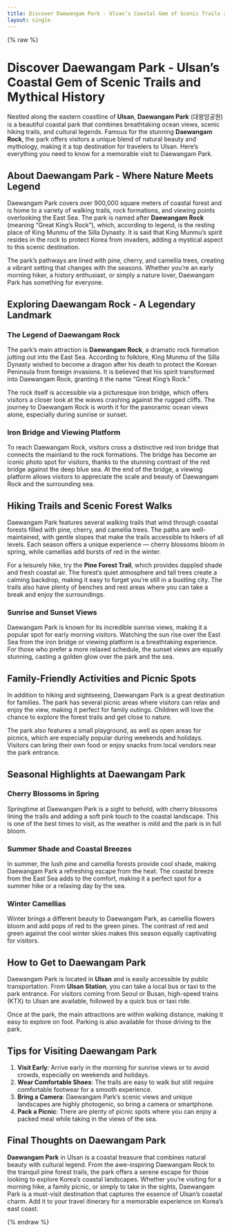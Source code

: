 ```yaml
---
title: Discover Daewangam Park - Ulsan’s Coastal Gem of Scenic Trails and Mythical History
layout: single
---
```


{% raw %}

# Discover Daewangam Park - Ulsan’s Coastal Gem of Scenic Trails and Mythical History

Nestled along the eastern coastline of **Ulsan**, **Daewangam Park** (대왕암공원) is a beautiful coastal park that combines breathtaking ocean views, scenic hiking trails, and cultural legends. Famous for the stunning **Daewangam Rock**, the park offers visitors a unique blend of natural beauty and mythology, making it a top destination for travelers to Ulsan. Here’s everything you need to know for a memorable visit to Daewangam Park.

## About Daewangam Park - Where Nature Meets Legend

Daewangam Park covers over 900,000 square meters of coastal forest and is home to a variety of walking trails, rock formations, and viewing points overlooking the East Sea. The park is named after **Daewangam Rock** (meaning “Great King’s Rock”), which, according to legend, is the resting place of King Munmu of the Silla Dynasty. It is said that King Munmu’s spirit resides in the rock to protect Korea from invaders, adding a mystical aspect to this scenic destination.

The park’s pathways are lined with pine, cherry, and camellia trees, creating a vibrant setting that changes with the seasons. Whether you’re an early morning hiker, a history enthusiast, or simply a nature lover, Daewangam Park has something for everyone.

## Exploring Daewangam Rock - A Legendary Landmark

### The Legend of Daewangam Rock
The park’s main attraction is **Daewangam Rock**, a dramatic rock formation jutting out into the East Sea. According to folklore, King Munmu of the Silla Dynasty wished to become a dragon after his death to protect the Korean Peninsula from foreign invasions. It is believed that his spirit transformed into Daewangam Rock, granting it the name “Great King’s Rock.”

The rock itself is accessible via a picturesque iron bridge, which offers visitors a closer look at the waves crashing against the rugged cliffs. The journey to Daewangam Rock is worth it for the panoramic ocean views alone, especially during sunrise or sunset.

### Iron Bridge and Viewing Platform
To reach Daewangam Rock, visitors cross a distinctive red iron bridge that connects the mainland to the rock formations. The bridge has become an iconic photo spot for visitors, thanks to the stunning contrast of the red bridge against the deep blue sea. At the end of the bridge, a viewing platform allows visitors to appreciate the scale and beauty of Daewangam Rock and the surrounding sea.

## Hiking Trails and Scenic Forest Walks

Daewangam Park features several walking trails that wind through coastal forests filled with pine, cherry, and camellia trees. The paths are well-maintained, with gentle slopes that make the trails accessible to hikers of all levels. Each season offers a unique experience — cherry blossoms bloom in spring, while camellias add bursts of red in the winter.

For a leisurely hike, try the **Pine Forest Trail**, which provides dappled shade and fresh coastal air. The forest’s quiet atmosphere and tall trees create a calming backdrop, making it easy to forget you’re still in a bustling city. The trails also have plenty of benches and rest areas where you can take a break and enjoy the surroundings.

### Sunrise and Sunset Views
Daewangam Park is known for its incredible sunrise views, making it a popular spot for early morning visitors. Watching the sun rise over the East Sea from the iron bridge or viewing platform is a breathtaking experience. For those who prefer a more relaxed schedule, the sunset views are equally stunning, casting a golden glow over the park and the sea.

## Family-Friendly Activities and Picnic Spots

In addition to hiking and sightseeing, Daewangam Park is a great destination for families. The park has several picnic areas where visitors can relax and enjoy the view, making it perfect for family outings. Children will love the chance to explore the forest trails and get close to nature.

The park also features a small playground, as well as open areas for picnics, which are especially popular during weekends and holidays. Visitors can bring their own food or enjoy snacks from local vendors near the park entrance.

## Seasonal Highlights at Daewangam Park

### Cherry Blossoms in Spring
Springtime at Daewangam Park is a sight to behold, with cherry blossoms lining the trails and adding a soft pink touch to the coastal landscape. This is one of the best times to visit, as the weather is mild and the park is in full bloom.

### Summer Shade and Coastal Breezes
In summer, the lush pine and camellia forests provide cool shade, making Daewangam Park a refreshing escape from the heat. The coastal breeze from the East Sea adds to the comfort, making it a perfect spot for a summer hike or a relaxing day by the sea.

### Winter Camellias
Winter brings a different beauty to Daewangam Park, as camellia flowers bloom and add pops of red to the green pines. The contrast of red and green against the cool winter skies makes this season equally captivating for visitors.

## How to Get to Daewangam Park

Daewangam Park is located in **Ulsan** and is easily accessible by public transportation. From **Ulsan Station**, you can take a local bus or taxi to the park entrance. For visitors coming from Seoul or Busan, high-speed trains (KTX) to Ulsan are available, followed by a quick bus or taxi ride.

Once at the park, the main attractions are within walking distance, making it easy to explore on foot. Parking is also available for those driving to the park.

## Tips for Visiting Daewangam Park

1. **Visit Early**: Arrive early in the morning for sunrise views or to avoid crowds, especially on weekends and holidays.
2. **Wear Comfortable Shoes**: The trails are easy to walk but still require comfortable footwear for a smooth experience.
3. **Bring a Camera**: Daewangam Park’s scenic views and unique landscapes are highly photogenic, so bring a camera or smartphone.
4. **Pack a Picnic**: There are plenty of picnic spots where you can enjoy a packed meal while taking in the views of the sea.

## Final Thoughts on Daewangam Park

**Daewangam Park** in Ulsan is a coastal treasure that combines natural beauty with cultural legend. From the awe-inspiring Daewangam Rock to the tranquil pine forest trails, the park offers a serene escape for those looking to explore Korea’s coastal landscapes. Whether you’re visiting for a morning hike, a family picnic, or simply to take in the sights, Daewangam Park is a must-visit destination that captures the essence of Ulsan’s coastal charm. Add it to your travel itinerary for a memorable experience on Korea’s east coast.

{% endraw %}
